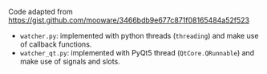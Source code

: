 Code adapted from https://gist.github.com/mooware/3466bdb9e677c871f08165484a52f523

- `watcher.py`: implemented with python threads (`threading`) and make use of callback functions.
- `watcher_qt.py`: implemented with PyQt5 thread (`QtCore.QRunnable`) and make use of signals and slots.

